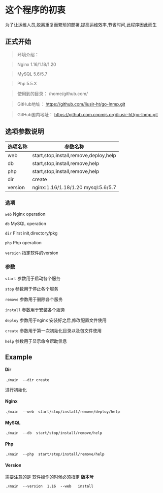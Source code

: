 # 这个程序的初衷
  为了让运维人员,脱离重复而繁琐的部署,提高运维效率,节省时间,此程序因此而生
  
  
  
## 正式开始
>环境介绍：

> Nginx 1.16/1.18/1.20

> MySQL 5.6/5.7

> Php   5.5.X

> 使用到的目录： /home/github.com/

> GitHub地址： https://github.com/liusir-ht/go-lnmp.git

> GitHub国内地址： https://github.com.cnpmjs.org/liusir-ht/go-lnmp.git
## 选项参数说明
 选项名称     |  参数名称 |  
 ---     |  --- |
 web   | start,stop,install,remove,deploy,help
 db    | start,stop,install,remove,help
 php   | start,stop,install,remove,help
 dir   | create 
 version | nginx:1.16/1.18/1.20 mysql:5.6/5.7

### 选项

  `web`   Nginx operation
  
  `db`    MySQL operation
  
  `dir`   First init,directory/pkg
  
  `php`   Php operation
  
  `version` 指定软件的version
  
###  参数 

  `start` 参数用于启动各个服务
  
  `stop`  参数用于停止各个服务 
  
  `remove` 参数用于删除各个服务
  
  `install` 参数用于安装各个服务
  
  `deploy` 参数用于nginx 安装好之后,修改配置文件使用
  
  `create` 参数用于第一次初始化目录以及包文件使用
  
  `help`   参数用于显示命令帮助信息
  
  
  
  
## Example

####  Dir

```
./main  --dir create
```
进行初始化


####  Nginx
  
  
```
./main  --web  start/stop/install/remove/deploy/help
```


####  MySQL
  
  
```
./main  --db  start/stop/install/remove/help
```

####  Php
  
  
```
./main  --php  start/stop/install/remove/help
```

#### Version
需要注意的是 软件操作的时候必须指定 **版本号**
```
./main  --version  1.16  --web   install 
```
